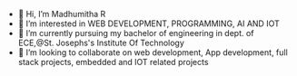 - 👋 Hi, I’m Madhumitha R
- 👀 I’m interested in WEB DEVELOPMENT, PROGRAMMING, AI AND IOT
- 🌱 I’m currently pursuing my bachelor of engineering in dept. of ECE,@St. Josephs's Institute Of Technology
- 💞️ I’m looking to collaborate on web development, App development, full stack projects, embedded and IOT related projects

<!---
Madhumitha-R2003/Madhumitha-R2003 is a ✨ special ✨ repository because its `README.md` (this file) appears on your GitHub profile.
You can click the Preview link to take a look at your changes.
--->
